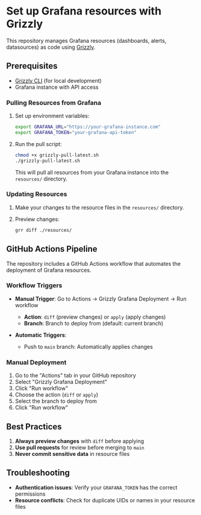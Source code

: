 # Set up Grafana resources with Grizzly

This repository manages Grafana resources (dashboards, alerts, datasources) as code using [Grizzly](https://github.com/grafana/grizzly).

## Prerequisites

- [Grizzly CLI](https://github.com/grafana/grizzly#installation) (for local development)
- Grafana instance with API access

### Pulling Resources from Grafana

1. Set up environment variables:
   ```bash
   export GRAFANA_URL="https://your-grafana-instance.com"
   export GRAFANA_TOKEN="your-grafana-api-token"
   ```

2. Run the pull script:
   ```bash
   chmod +x grizzly-pull-latest.sh
   ./grizzly-pull-latest.sh
   ```

   This will pull all resources from your Grafana instance into the `resources/` directory.

### Updating Resources

1. Make your changes to the resource files in the `resources/` directory.

2. Preview changes:
   ```bash
   grr diff ./resources/
   ```

## GitHub Actions Pipeline

The repository includes a GitHub Actions workflow that automates the deployment of Grafana resources.

### Workflow Triggers

- **Manual Trigger**: Go to Actions → Grizzly Grafana Deployment → Run workflow
  - **Action**: `diff` (preview changes) or `apply` (apply changes)
  - **Branch**: Branch to deploy from (default: current branch)

- **Automatic Triggers**:
  - Push to `main` branch: Automatically applies changes

### Manual Deployment

1. Go to the "Actions" tab in your GitHub repository
2. Select "Grizzly Grafana Deployment"
3. Click "Run workflow"
4. Choose the action (`diff` or `apply`)
5. Select the branch to deploy from
6. Click "Run workflow"

## Best Practices

1. **Always preview changes** with `diff` before applying
2. **Use pull requests** for review before merging to `main`
3. **Never commit sensitive data** in resource files

## Troubleshooting

- **Authentication issues**: Verify your `GRAFANA_TOKEN` has the correct permissions
- **Resource conflicts**: Check for duplicate UIDs or names in your resource files
